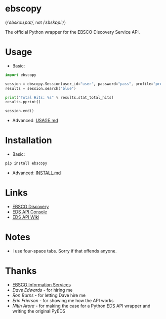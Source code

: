 # ebscopy
(*/ˈɛbskoʊˌpaɪ/,* not /ˈ*ɛbskɒpiː/*)

The official Python wrapper for the EBSCO Discovery Service API.

# Usage
* Basic:
```python
import ebscopy

session = ebscopy.Session(user_id="user", password="pass", profile="profile", org="org", guest="n")
results = session.search("blue")

print("Total Hits: %s" % results.stat_total_hits)
results.pprint()

session.end()
```
* Advanced: [USAGE.md](docs/USAGE.md)

# Installation
* Basic:
```python
pip install ebscopy
```
* Advanced: [INSTALL.md](docs/INSTALL.md)

# Links
* [EBSCO Discovery](https://www.ebscohost.com/discovery)
* [EDS API Console](http://eds-api.ebscohost.com/Console)
* [EDS API Wiki](http://edswiki.ebscohost.com/EBSCO_Discovery_Service_API_User_Guide)

# Notes
* I use four-space tabs. Sorry if that offends anyone.

# Thanks
* [EBSCO Information Services](https://www.ebsco.com/)
* *Dave Edwards* - for hiring me
* *Ron Burns* - for letting Dave hire me
* *Eric Frierson* - for showing me how the API works
* *Nitin Arora* - for making the case for a Python EDS API wrapper and writing the original PyEDS
